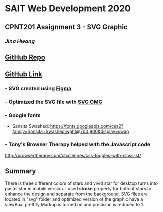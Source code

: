 # SAIT Web Development 2020

## CPNT201 Assignment 3 - SVG Graphic
### *Jina Hwang*
## [GitHub Repo](https://github.com/geumjinhwang/cpnt201-a3)
## [GitHub Link](https://geumjinhwang.github.io/cpnt201-a3/)

### - SVG created using [Figma](http://figma.com)
### - Optimized the SVG file with [SVG OMG](https://jakearchibald.github.io/svgomg/)
### - Google fonts
- Sansita Swashed: https://fonts.googleapis.com/css2?family=Sansita+Swashed:wght@700;900&display=swap
### - Tony's Browser Therapy helped with the Javascript code
http://browsertherapy.com/challenges/css-toggles-with-classlist/

## Summary 
There is three different colors of stars and vivid star for desktop turns into pastel star in mobile version. I used **stroke** property for both of stars to enhance the design and separate from the background. SVG files are located in "svg" folder and optimized version of the graphic have a viewBox, prettify Markup is turned on and precision is reduced to 1.